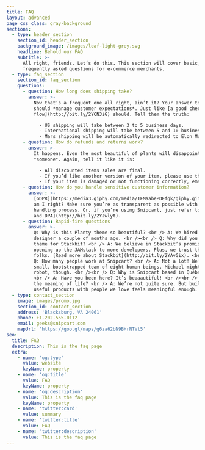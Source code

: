```yaml
---
title: FAQ
layout: advanced
page_css_class: gray-background
sections:
  - type: header_section
    section_id: header_section
    background_image: /images/leaf-light-grey.svg
    headline: Behold our FAQ
    subtitle: >-
      All right, friends. Let’s do this. This section will cover basic,
      frequently asked questions for e-commerce merchants.
  - type: faq_section
    section_id: faq_section
    questions:
      - question: How long does shipping take?
        answer: >-
          Now that’s a frequent one all right, ain’t it? Your answer to this
          should *manage customer expectations*. Just like [a good checkout
          flow](http://bit.ly/2YCN3iG) should. Tell them the truth:

            - US shipping will take between 3 to 5 business days.
            - International shipping will take between 5 and 10 business days.
            - Mars shipping will be automatically redirected to Elon Musk’s Twitter account.
      - question: How do refunds and returns work?
        answer: >-
          It happens. Even the most beautiful of plants will disappoint
          *someone*. Again, tell it like it is:

            - All discounted items sales are final.
            - If you’d like another version of your item, please use the return label. Instructions are printed on its back.
            - If your item is damaged or not functioning correctly, email us at info@planty.com, and we’ll refund you + send you a new one ASAP!
      - question: How do you handle sensitive customer information?
        answer: >-
          [GDPR](https://media3.giphy.com/media/1FMaabePDEfgk/giphy.gif?cid=790b76115d1fc3ed7656643632f4131f&rid=giphy.gif),
          am I right? Make sure you’re as transparent as possible with your data
          handling process. Or, if you’re using Snipcart, just refer to [our ToS
          and DPA](http://bit.ly/2YJwlyt).
      - question: Rapid-fire questions
        answer: >-
          Q: Why is this Planty theme so beautiful? <br /> A: We hired our first
          designer a couple of months ago. <br /><br /> Q: Why did you build a
          theme for Stackbit? <br /> A: We believe in Stackbit’s promise of
          opening up the JAMstack to more developers. Plus, we trust these
          folks. [Read more about Stackbit](http://bit.ly/2YAvGix). <br /><br />
          Q: How many people work at Snipcart? <br /> A: Not a lot! We’re a
          small, bootstrapped team of eight human beings. Michael might be a
          robot, though. <br /><br /> Q: Why is Snipcart based in Québec City?
          <br /> A: Have you been here? It’s beaaautiful! <br /><br /> Q: What’s
          the meaning of life? <br /> A: We’re not quite sure. But building
          useful products with people we love feels meaningful enough.
  - type: contact_section
    image: images/promo.jpg
    section_id: contact_section
    address: 'Blacksburg, VA 24061'
    phone: +1-202-555-0112
    email: geeks@snipcart.com
    mapUrl: 'https://goo.gl/maps/g6za62bN9BHrNTVt5'
seo:
  title: FAQ
  description: This is the faq page
  extra:
    - name: 'og:type'
      value: website
      keyName: property
    - name: 'og:title'
      value: FAQ
      keyName: property
    - name: 'og:description'
      value: This is the faq page
      keyName: property
    - name: 'twitter:card'
      value: summary
    - name: 'twitter:title'
      value: FAQ
    - name: 'twitter:description'
      value: This is the faq page
---
```

